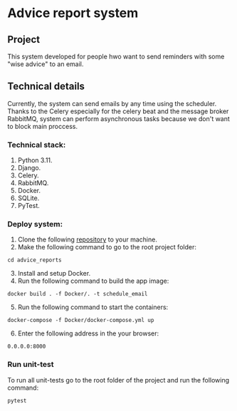 # Advice report system
## Project
This system developed for people hwo want to send reminders with some "wise advice" to an email. 
## Technical details
Currently, the system can send emails by any time using the scheduler. Thanks to the Celery especially for the celery beat and the message broker RabbitMQ, system can perform asynchronous tasks because we don't want to block main proccess.
### Technical stack:
1. Python 3.11.
2. Django.
3. Celery.
4. RabbitMQ.
5. Docker.
6. SQLite.
7. PyTest.
### Deploy system:
1. Clone the following [repository](https://github.com/DaniilStepanov2000/Advice_reports) to your machine.
2. Make the following command to go to the root project folder:
```
cd advice_reports
```
3. Install and setup Docker.
4. Run the following command to build the app image:
```
docker build . -f Docker/. -t schedule_email
```
5. Run the following command to start the containers:
```
docker-compose -f Docker/docker-compose.yml up
```
6. Enter the following address in the your browser:
```
0.0.0.0:8000
```
### Run unit-test
To run all unit-tests go to the root folder of the project and run the following command:
```
pytest
```
